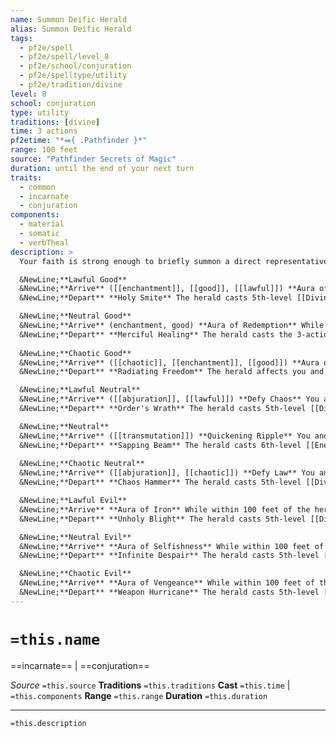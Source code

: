 ```yaml
---
name: Summon Deific Herald
alias: Summon Deific Herald
tags:
  - pf2e/spell
  - pf2e/spell/level_8
  - pf2e/school/conjuration
  - pf2e/spelltype/utility
  - pf2e/tradition/divine
level: 8
school: conjuration
type: utility
traditions: [divine]
time: 3 actions
pf2etime: "*⬽{ .Pathfinder }*"
range: 100 feet
source: "Pathfinder Secrets of Magic"
duration: until the end of your next turn
traits:
  - common
  - incarnate
  - conjuration
components:
  - material
  - somatic
  - verbTheal
description: >
  Your faith is strong enough to briefly summon a direct representative of your deity, such as the deity's herald. The herald occupies the space of a Huge creature and has a Speed of 60 feet. The effects of this spell depend on your deity's alignment.

  &NewLine;**Lawful Good**
  &NewLine;**Arrive** ([[enchantment]], [[good]], [[lawful]]) **Aura of Retribution** While within 100 feet of the herald, you and your allies gain the champion's Retributive Strike reaction;
  &NewLine;**Depart** **Holy Smite** The herald casts 5th-level [[Divine Wrath]] (choosing good) in a 100-foot emanation.

  &NewLine;**Neutral Good**
  &NewLine;**Arrive** (enchantment, good) **Aura of Redemption** While within 100 feet of the herald, you and your allies gain the champion's Glimpse of Redemption reaction;
  &NewLine;**Depart** **Merciful Healing** The herald casts the 3-action version of 5th-level [[Heal]] with a radius of 100 feet. This spell targets only you and your allies.
  
  &NewLine;**Chaotic Good**
  &NewLine;**Arrive** ([[chaotic]], [[enchantment]], [[good]]) **Aura of Liberation** While within 100 feet of the herald, you and your allies gain the champion's Liberating Step reaction; &NewLine;
  &NewLine;**Depart** **Radiating Freedom** The herald affects you and all your allies within 100 feet with [[Freedom of Movement]]. The duration is reduced to 3 rounds.

  &NewLine;**Lawful Neutral**
  &NewLine;**Arrive** ([[abjuration]], [[lawful]]) **Defy Chaos** You and each ally within 100 feet of the herald gain resistance 20 against chaotic damage while the herald is present;
  &NewLine;**Depart** **Order's Wrath** The herald casts 5th-level [[Divine Wrath]] (choosing lawful) in a 100-foot emanation

  &NewLine;**Neutral**
  &NewLine;**Arrive** ([[transmutation]]) **Quickening Ripple** You and each ally within 100 feet of the herald are [[Quickened]] while the herald is present, and can use the additional action to Step, Stride, or Strike;
  &NewLine;**Depart** **Sapping Beam** The herald casts 6th-level [[Enervation]] in a 100‑foot line.
  
  &NewLine;**Chaotic Neutral**
  &NewLine;**Arrive** ([[abjuration]], [[chaotic]]) **Defy Law** You and each ally within 100 feet of the herald gain resistance 20 against lawful damage while the herald is present;
  &NewLine;**Depart** **Chaos Hammer** The herald casts 5th-level [[Divine Wrath]] (choosing chaotic) in a 100-foot emanation.

  &NewLine;**Lawful Evil**
  &NewLine;**Arrive** **Aura of Iron** While within 100 feet of the herald, you and your allies gain the champion's Iron Command reaction;
  &NewLine;**Depart** **Unholy Blight** The herald casts 5th-level [[Divine Wrath]] (choosing evil) in a 100‑foot emanation.

  &NewLine;**Neutral Evil**
  &NewLine;**Arrive** **Aura of Selfishness** While within 100 feet of the herald, you and your allies gain the champion's Selfish Shield reaction;
  &NewLine;**Depart** **Infinite Despair** The herald casts 5th-level [[Crushing Despair]] in a 100-foot cone.

  &NewLine;**Chaotic Evil**
  &NewLine;**Arrive** **Aura of Vengeance** While within 100 feet of the herald, you and your allies gain the champion's Destructive Vengeance reaction;
  &NewLine;**Depart** **Weapon Hurricane** The herald casts 5th-level [[Weapon Storm]] in a 100-foot cone, using d12 for the die size.
---
```

# `=this.name`
==incarnate== | ==conjuration==

*Source* `=this.source`
**Traditions** `=this.traditions`
**Cast** `=this.time` | `=this.components`
**Range** `=this.range`
**Duration** `=this.duration`

***
`=this.description`